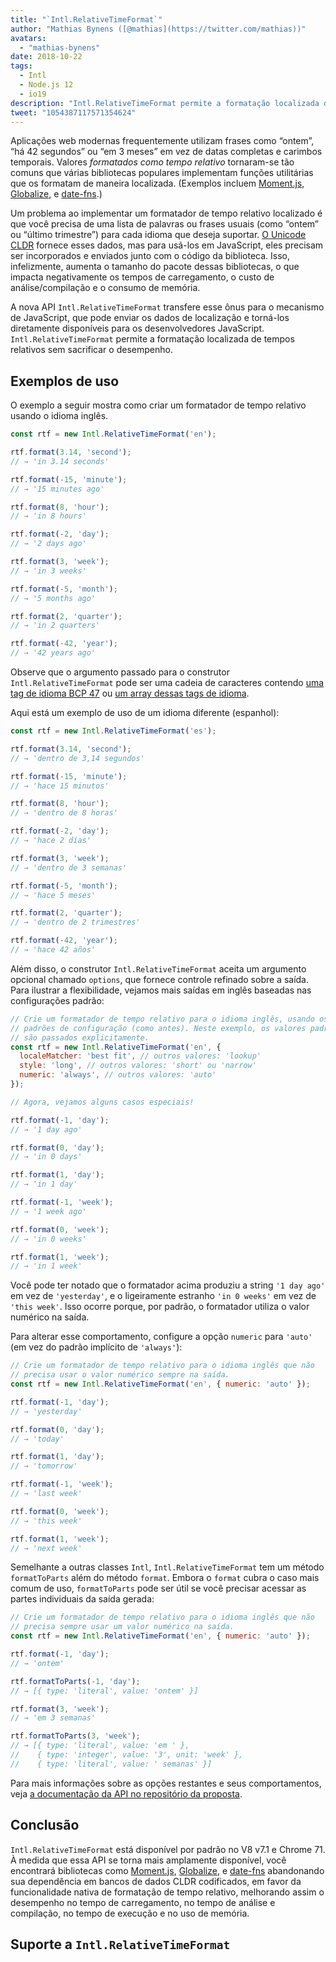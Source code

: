```yaml
---
title: "`Intl.RelativeTimeFormat`"
author: "Mathias Bynens ([@mathias](https://twitter.com/mathias))"
avatars: 
  - "mathias-bynens"
date: 2018-10-22
tags: 
  - Intl
  - Node.js 12
  - io19
description: "Intl.RelativeTimeFormat permite a formatação localizada de tempos relativos sem sacrificar o desempenho."
tweet: "1054387117571354624"
---
```

Aplicações web modernas frequentemente utilizam frases como “ontem”, “há 42 segundos” ou “em 3 meses” em vez de datas completas e carimbos temporais. Valores _formatados como tempo relativo_ tornaram-se tão comuns que várias bibliotecas populares implementam funções utilitárias que os formatam de maneira localizada. (Exemplos incluem [Moment.js](https://momentjs.com/), [Globalize](https://github.com/globalizejs/globalize), e [date-fns](https://date-fns.org/docs/).)

<!--truncate-->
Um problema ao implementar um formatador de tempo relativo localizado é que você precisa de uma lista de palavras ou frases usuais (como “ontem” ou “último trimestre”) para cada idioma que deseja suportar. [O Unicode CLDR](http://cldr.unicode.org/) fornece esses dados, mas para usá-los em JavaScript, eles precisam ser incorporados e enviados junto com o código da biblioteca. Isso, infelizmente, aumenta o tamanho do pacote dessas bibliotecas, o que impacta negativamente os tempos de carregamento, o custo de análise/compilação e o consumo de memória.

A nova API `Intl.RelativeTimeFormat` transfere esse ônus para o mecanismo de JavaScript, que pode enviar os dados de localização e torná-los diretamente disponíveis para os desenvolvedores JavaScript. `Intl.RelativeTimeFormat` permite a formatação localizada de tempos relativos sem sacrificar o desempenho.

## Exemplos de uso

O exemplo a seguir mostra como criar um formatador de tempo relativo usando o idioma inglês.

```js
const rtf = new Intl.RelativeTimeFormat('en');

rtf.format(3.14, 'second');
// → 'in 3.14 seconds'

rtf.format(-15, 'minute');
// → '15 minutes ago'

rtf.format(8, 'hour');
// → 'in 8 hours'

rtf.format(-2, 'day');
// → '2 days ago'

rtf.format(3, 'week');
// → 'in 3 weeks'

rtf.format(-5, 'month');
// → '5 months ago'

rtf.format(2, 'quarter');
// → 'in 2 quarters'

rtf.format(-42, 'year');
// → '42 years ago'
```

Observe que o argumento passado para o construtor `Intl.RelativeTimeFormat` pode ser uma cadeia de caracteres contendo [uma tag de idioma BCP 47](https://tools.ietf.org/html/rfc5646) ou [um array dessas tags de idioma](https://developer.mozilla.org/en-US/docs/Web/JavaScript/Reference/Global_Objects/Intl#Locale_identification_and_negotiation).

Aqui está um exemplo de uso de um idioma diferente (espanhol):

```js
const rtf = new Intl.RelativeTimeFormat('es');

rtf.format(3.14, 'second');
// → 'dentro de 3,14 segundos'

rtf.format(-15, 'minute');
// → 'hace 15 minutos'

rtf.format(8, 'hour');
// → 'dentro de 8 horas'

rtf.format(-2, 'day');
// → 'hace 2 días'

rtf.format(3, 'week');
// → 'dentro de 3 semanas'

rtf.format(-5, 'month');
// → 'hace 5 meses'

rtf.format(2, 'quarter');
// → 'dentro de 2 trimestres'

rtf.format(-42, 'year');
// → 'hace 42 años'
```

Além disso, o construtor `Intl.RelativeTimeFormat` aceita um argumento opcional chamado `options`, que fornece controle refinado sobre a saída. Para ilustrar a flexibilidade, vejamos mais saídas em inglês baseadas nas configurações padrão:

```js
// Crie um formatador de tempo relativo para o idioma inglês, usando os
// padrões de configuração (como antes). Neste exemplo, os valores padrão
// são passados explicitamente.
const rtf = new Intl.RelativeTimeFormat('en', {
  localeMatcher: 'best fit', // outros valores: 'lookup'
  style: 'long', // outros valores: 'short' ou 'narrow'
  numeric: 'always', // outros valores: 'auto'
});

// Agora, vejamos alguns casos especiais!

rtf.format(-1, 'day');
// → '1 day ago'

rtf.format(0, 'day');
// → 'in 0 days'

rtf.format(1, 'day');
// → 'in 1 day'

rtf.format(-1, 'week');
// → '1 week ago'

rtf.format(0, 'week');
// → 'in 0 weeks'

rtf.format(1, 'week');
// → 'in 1 week'
```

Você pode ter notado que o formatador acima produziu a string `'1 day ago'` em vez de `'yesterday'`, e o ligeiramente estranho `'in 0 weeks'` em vez de `'this week'`. Isso ocorre porque, por padrão, o formatador utiliza o valor numérico na saída.

Para alterar esse comportamento, configure a opção `numeric` para `'auto'` (em vez do padrão implícito de `'always'`):

```js
// Crie um formatador de tempo relativo para o idioma inglês que não
// precisa usar o valor numérico sempre na saída.
const rtf = new Intl.RelativeTimeFormat('en', { numeric: 'auto' });

rtf.format(-1, 'day');
// → 'yesterday'

rtf.format(0, 'day');
// → 'today'

rtf.format(1, 'day');
// → 'tomorrow'

rtf.format(-1, 'week');
// → 'last week'

rtf.format(0, 'week');
// → 'this week'

rtf.format(1, 'week');
// → 'next week'
```

Semelhante a outras classes `Intl`, `Intl.RelativeTimeFormat` tem um método `formatToParts` além do método `format`. Embora o `format` cubra o caso mais comum de uso, `formatToParts` pode ser útil se você precisar acessar as partes individuais da saída gerada:

```js
// Crie um formatador de tempo relativo para o idioma inglês que não
// precisa sempre usar um valor numérico na saída.
const rtf = new Intl.RelativeTimeFormat('en', { numeric: 'auto' });

rtf.format(-1, 'day');
// → 'ontem'

rtf.formatToParts(-1, 'day');
// → [{ type: 'literal', value: 'ontem' }]

rtf.format(3, 'week');
// → 'em 3 semanas'

rtf.formatToParts(3, 'week');
// → [{ type: 'literal', value: 'em ' },
//    { type: 'integer', value: '3', unit: 'week' },
//    { type: 'literal', value: ' semanas' }]
```

Para mais informações sobre as opções restantes e seus comportamentos, veja [a documentação da API no repositório da proposta](https://github.com/tc39/proposal-intl-relative-time#api).

## Conclusão

`Intl.RelativeTimeFormat` está disponível por padrão no V8 v7.1 e Chrome 71. À medida que essa API se torna mais amplamente disponível, você encontrará bibliotecas como [Moment.js](https://momentjs.com/), [Globalize](https://github.com/globalizejs/globalize), e [date-fns](https://date-fns.org/docs/) abandonando sua dependência em bancos de dados CLDR codificados, em favor da funcionalidade nativa de formatação de tempo relativo, melhorando assim o desempenho no tempo de carregamento, no tempo de análise e compilação, no tempo de execução e no uso de memória.

## Suporte a `Intl.RelativeTimeFormat`

<feature-support chrome="71 /blog/v8-release-71#javascript-language-features"
                 firefox="65"
                 safari="14"
                 nodejs="12 https://twitter.com/mathias/status/1120700101637353473"
                 babel="não"></feature-support>
